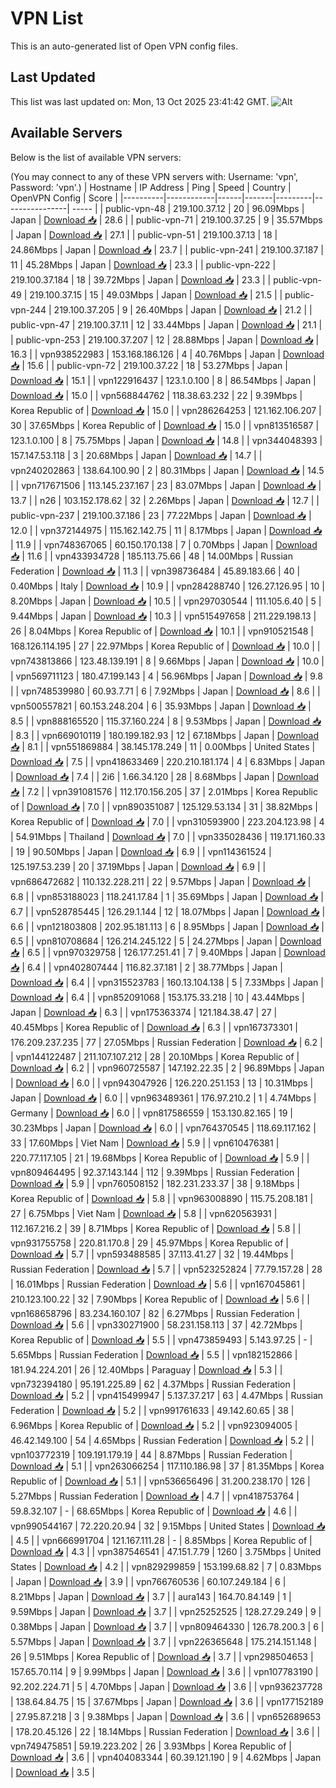 # VPN List

This is an auto-generated list of Open VPN config files.

## Last Updated

This list was last updated on: Mon, 13 Oct 2025 23:41:42 GMT.
![Alt](https://repobeats.axiom.co/api/embed/186b98318ef1479477931607c1ad7d823f12451f.svg "Repobeats analytics image")

## Available Servers

Below is the list of available VPN servers:

(You may connect to any of these VPN servers with: Username: 'vpn', Password: 'vpn'.)
| Hostname | IP Address | Ping | Speed | Country | OpenVPN Config | Score |
|----------|------------|------|-------|---------|----------------| ----- |
| public-vpn-48 | 219.100.37.12 | 20 | 96.09Mbps | Japan | [Download 📥](./configs/server_0_JP.ovpn) | 28.6 |
| public-vpn-71 | 219.100.37.25 | 9 | 35.57Mbps | Japan | [Download 📥](./configs/server_1_JP.ovpn) | 27.1 |
| public-vpn-51 | 219.100.37.13 | 18 | 24.86Mbps | Japan | [Download 📥](./configs/server_2_JP.ovpn) | 23.7 |
| public-vpn-241 | 219.100.37.187 | 11 | 45.28Mbps | Japan | [Download 📥](./configs/server_3_JP.ovpn) | 23.3 |
| public-vpn-222 | 219.100.37.184 | 18 | 39.72Mbps | Japan | [Download 📥](./configs/server_4_JP.ovpn) | 23.3 |
| public-vpn-49 | 219.100.37.15 | 15 | 49.03Mbps | Japan | [Download 📥](./configs/server_5_JP.ovpn) | 21.5 |
| public-vpn-244 | 219.100.37.205 | 9 | 26.40Mbps | Japan | [Download 📥](./configs/server_6_JP.ovpn) | 21.2 |
| public-vpn-47 | 219.100.37.11 | 12 | 33.44Mbps | Japan | [Download 📥](./configs/server_7_JP.ovpn) | 21.1 |
| public-vpn-253 | 219.100.37.207 | 12 | 28.88Mbps | Japan | [Download 📥](./configs/server_8_JP.ovpn) | 16.3 |
| vpn938522983 | 153.168.186.126 | 4 | 40.76Mbps | Japan | [Download 📥](./configs/server_9_JP.ovpn) | 15.6 |
| public-vpn-72 | 219.100.37.22 | 18 | 53.27Mbps | Japan | [Download 📥](./configs/server_10_JP.ovpn) | 15.1 |
| vpn122916437 | 123.1.0.100 | 8 | 86.54Mbps | Japan | [Download 📥](./configs/server_11_JP.ovpn) | 15.0 |
| vpn568844762 | 118.38.63.232 | 22 | 9.39Mbps | Korea Republic of | [Download 📥](./configs/server_12_KR.ovpn) | 15.0 |
| vpn286264253 | 121.162.106.207 | 30 | 37.65Mbps | Korea Republic of | [Download 📥](./configs/server_13_KR.ovpn) | 15.0 |
| vpn813516587 | 123.1.0.100 | 8 | 75.75Mbps | Japan | [Download 📥](./configs/server_14_JP.ovpn) | 14.8 |
| vpn344048393 | 157.147.53.118 | 3 | 20.68Mbps | Japan | [Download 📥](./configs/server_15_JP.ovpn) | 14.7 |
| vpn240202863 | 138.64.100.90 | 2 | 80.31Mbps | Japan | [Download 📥](./configs/server_16_JP.ovpn) | 14.5 |
| vpn717671506 | 113.145.237.167 | 23 | 83.07Mbps | Japan | [Download 📥](./configs/server_17_JP.ovpn) | 13.7 |
| n26 | 103.152.178.62 | 32 | 2.26Mbps | Japan | [Download 📥](./configs/server_18_JP.ovpn) | 12.7 |
| public-vpn-237 | 219.100.37.186 | 23 | 77.22Mbps | Japan | [Download 📥](./configs/server_19_JP.ovpn) | 12.0 |
| vpn372144975 | 115.162.142.75 | 11 | 8.17Mbps | Japan | [Download 📥](./configs/server_20_JP.ovpn) | 11.9 |
| vpn748367065 | 60.150.170.138 | 7 | 0.70Mbps | Japan | [Download 📥](./configs/server_21_JP.ovpn) | 11.6 |
| vpn433934728 | 185.113.75.66 | 48 | 14.00Mbps | Russian Federation | [Download 📥](./configs/server_22_RU.ovpn) | 11.3 |
| vpn398736484 | 45.89.183.66 | 40 | 0.40Mbps | Italy | [Download 📥](./configs/server_23_IT.ovpn) | 10.9 |
| vpn284288740 | 126.27.126.95 | 10 | 8.20Mbps | Japan | [Download 📥](./configs/server_24_JP.ovpn) | 10.5 |
| vpn297030544 | 111.105.6.40 | 5 | 9.44Mbps | Japan | [Download 📥](./configs/server_25_JP.ovpn) | 10.3 |
| vpn515497658 | 211.229.198.13 | 26 | 8.04Mbps | Korea Republic of | [Download 📥](./configs/server_26_KR.ovpn) | 10.1 |
| vpn910521548 | 168.126.114.195 | 27 | 22.97Mbps | Korea Republic of | [Download 📥](./configs/server_27_KR.ovpn) | 10.0 |
| vpn743813866 | 123.48.139.191 | 8 | 9.66Mbps | Japan | [Download 📥](./configs/server_28_JP.ovpn) | 10.0 |
| vpn569711123 | 180.47.199.143 | 4 | 56.96Mbps | Japan | [Download 📥](./configs/server_29_JP.ovpn) | 9.8 |
| vpn748539980 | 60.93.7.71 | 6 | 7.92Mbps | Japan | [Download 📥](./configs/server_30_JP.ovpn) | 8.6 |
| vpn500557821 | 60.153.248.204 | 6 | 35.93Mbps | Japan | [Download 📥](./configs/server_31_JP.ovpn) | 8.5 |
| vpn888165520 | 115.37.160.224 | 8 | 9.53Mbps | Japan | [Download 📥](./configs/server_32_JP.ovpn) | 8.3 |
| vpn669010119 | 180.199.182.93 | 12 | 67.18Mbps | Japan | [Download 📥](./configs/server_33_JP.ovpn) | 8.1 |
| vpn551869884 | 38.145.178.249 | 11 | 0.00Mbps | United States | [Download 📥](./configs/server_34_US.ovpn) | 7.5 |
| vpn418633469 | 220.210.181.174 | 4 | 6.83Mbps | Japan | [Download 📥](./configs/server_35_JP.ovpn) | 7.4 |
| 2i6 | 1.66.34.120 | 28 | 8.68Mbps | Japan | [Download 📥](./configs/server_36_JP.ovpn) | 7.2 |
| vpn391081576 | 112.170.156.205 | 37 | 2.01Mbps | Korea Republic of | [Download 📥](./configs/server_37_KR.ovpn) | 7.0 |
| vpn890351087 | 125.129.53.134 | 31 | 38.82Mbps | Korea Republic of | [Download 📥](./configs/server_38_KR.ovpn) | 7.0 |
| vpn310593900 | 223.204.123.98 | 4 | 54.91Mbps | Thailand | [Download 📥](./configs/server_39_TH.ovpn) | 7.0 |
| vpn335028436 | 119.171.160.33 | 19 | 90.50Mbps | Japan | [Download 📥](./configs/server_40_JP.ovpn) | 6.9 |
| vpn114361524 | 125.197.53.239 | 20 | 37.19Mbps | Japan | [Download 📥](./configs/server_41_JP.ovpn) | 6.9 |
| vpn686472682 | 110.132.228.211 | 22 | 9.57Mbps | Japan | [Download 📥](./configs/server_42_JP.ovpn) | 6.8 |
| vpn853188023 | 118.241.17.84 | 1 | 35.69Mbps | Japan | [Download 📥](./configs/server_43_JP.ovpn) | 6.7 |
| vpn528785445 | 126.29.1.144 | 12 | 18.07Mbps | Japan | [Download 📥](./configs/server_44_JP.ovpn) | 6.6 |
| vpn121803808 | 202.95.181.113 | 6 | 8.95Mbps | Japan | [Download 📥](./configs/server_45_JP.ovpn) | 6.5 |
| vpn810708684 | 126.214.245.122 | 5 | 24.27Mbps | Japan | [Download 📥](./configs/server_46_JP.ovpn) | 6.5 |
| vpn970329758 | 126.177.251.41 | 7 | 9.40Mbps | Japan | [Download 📥](./configs/server_47_JP.ovpn) | 6.4 |
| vpn402807444 | 116.82.37.181 | 2 | 38.77Mbps | Japan | [Download 📥](./configs/server_48_JP.ovpn) | 6.4 |
| vpn315523783 | 160.13.104.138 | 5 | 7.33Mbps | Japan | [Download 📥](./configs/server_49_JP.ovpn) | 6.4 |
| vpn852091068 | 153.175.33.218 | 10 | 43.44Mbps | Japan | [Download 📥](./configs/server_50_JP.ovpn) | 6.3 |
| vpn175363374 | 121.184.38.47 | 27 | 40.45Mbps | Korea Republic of | [Download 📥](./configs/server_51_KR.ovpn) | 6.3 |
| vpn167373301 | 176.209.237.235 | 77 | 27.05Mbps | Russian Federation | [Download 📥](./configs/server_52_RU.ovpn) | 6.2 |
| vpn144122487 | 211.107.107.212 | 28 | 20.10Mbps | Korea Republic of | [Download 📥](./configs/server_53_KR.ovpn) | 6.2 |
| vpn960725587 | 147.192.22.35 | 2 | 96.89Mbps | Japan | [Download 📥](./configs/server_54_JP.ovpn) | 6.0 |
| vpn943047926 | 126.220.251.153 | 13 | 10.31Mbps | Japan | [Download 📥](./configs/server_55_JP.ovpn) | 6.0 |
| vpn963489361 | 176.97.210.2 | 1 | 4.74Mbps | Germany | [Download 📥](./configs/server_56_DE.ovpn) | 6.0 |
| vpn817586559 | 153.130.82.165 | 19 | 30.23Mbps | Japan | [Download 📥](./configs/server_57_JP.ovpn) | 6.0 |
| vpn764370545 | 118.69.117.162 | 33 | 17.60Mbps | Viet Nam | [Download 📥](./configs/server_58_VN.ovpn) | 5.9 |
| vpn610476381 | 220.77.117.105 | 21 | 19.68Mbps | Korea Republic of | [Download 📥](./configs/server_59_KR.ovpn) | 5.9 |
| vpn809464495 | 92.37.143.144 | 112 | 9.39Mbps | Russian Federation | [Download 📥](./configs/server_60_RU.ovpn) | 5.9 |
| vpn760508152 | 182.231.233.37 | 38 | 9.18Mbps | Korea Republic of | [Download 📥](./configs/server_61_KR.ovpn) | 5.8 |
| vpn963008890 | 115.75.208.181 | 27 | 6.75Mbps | Viet Nam | [Download 📥](./configs/server_62_VN.ovpn) | 5.8 |
| vpn620563931 | 112.167.216.2 | 39 | 8.71Mbps | Korea Republic of | [Download 📥](./configs/server_63_KR.ovpn) | 5.8 |
| vpn931755758 | 220.81.170.8 | 29 | 45.97Mbps | Korea Republic of | [Download 📥](./configs/server_64_KR.ovpn) | 5.7 |
| vpn593488585 | 37.113.41.27 | 32 | 19.44Mbps | Russian Federation | [Download 📥](./configs/server_65_RU.ovpn) | 5.7 |
| vpn523252824 | 77.79.157.28 | 28 | 16.01Mbps | Russian Federation | [Download 📥](./configs/server_66_RU.ovpn) | 5.6 |
| vpn167045861 | 210.123.100.22 | 32 | 7.90Mbps | Korea Republic of | [Download 📥](./configs/server_67_KR.ovpn) | 5.6 |
| vpn168658796 | 83.234.160.107 | 82 | 6.27Mbps | Russian Federation | [Download 📥](./configs/server_68_RU.ovpn) | 5.6 |
| vpn330271900 | 58.231.158.113 | 37 | 42.72Mbps | Korea Republic of | [Download 📥](./configs/server_69_KR.ovpn) | 5.5 |
| vpn473859493 | 5.143.97.25 | - | 5.65Mbps | Russian Federation | [Download 📥](./configs/server_70_RU.ovpn) | 5.5 |
| vpn182152866 | 181.94.224.201 | 26 | 12.40Mbps | Paraguay | [Download 📥](./configs/server_71_PY.ovpn) | 5.3 |
| vpn732394180 | 95.191.225.89 | 62 | 4.37Mbps | Russian Federation | [Download 📥](./configs/server_72_RU.ovpn) | 5.2 |
| vpn415499947 | 5.137.37.217 | 63 | 4.47Mbps | Russian Federation | [Download 📥](./configs/server_73_RU.ovpn) | 5.2 |
| vpn991761633 | 49.142.60.65 | 38 | 6.96Mbps | Korea Republic of | [Download 📥](./configs/server_74_KR.ovpn) | 5.2 |
| vpn923094005 | 46.42.149.100 | 54 | 4.65Mbps | Russian Federation | [Download 📥](./configs/server_75_RU.ovpn) | 5.2 |
| vpn103772319 | 109.191.179.19 | 44 | 8.87Mbps | Russian Federation | [Download 📥](./configs/server_76_RU.ovpn) | 5.1 |
| vpn263066254 | 117.110.186.98 | 37 | 81.35Mbps | Korea Republic of | [Download 📥](./configs/server_77_KR.ovpn) | 5.1 |
| vpn536656496 | 31.200.238.170 | 126 | 5.27Mbps | Russian Federation | [Download 📥](./configs/server_78_RU.ovpn) | 4.7 |
| vpn418753764 | 59.8.32.107 | - | 68.65Mbps | Korea Republic of | [Download 📥](./configs/server_79_KR.ovpn) | 4.6 |
| vpn990544167 | 72.220.20.94 | 32 | 9.15Mbps | United States | [Download 📥](./configs/server_80_US.ovpn) | 4.5 |
| vpn666991704 | 121.167.111.28 | - | 8.85Mbps | Korea Republic of | [Download 📥](./configs/server_81_KR.ovpn) | 4.3 |
| vpn387546541 | 47.151.7.79 | 1260 | 3.75Mbps | United States | [Download 📥](./configs/server_82_US.ovpn) | 4.2 |
| vpn829299859 | 153.199.68.82 | 7 | 0.83Mbps | Japan | [Download 📥](./configs/server_83_JP.ovpn) | 3.9 |
| vpn766760536 | 60.107.249.184 | 6 | 8.21Mbps | Japan | [Download 📥](./configs/server_84_JP.ovpn) | 3.7 |
| aura143 | 164.70.84.149 | 1 | 9.59Mbps | Japan | [Download 📥](./configs/server_85_JP.ovpn) | 3.7 |
| vpn25252525 | 128.27.29.249 | 9 | 0.38Mbps | Japan | [Download 📥](./configs/server_86_JP.ovpn) | 3.7 |
| vpn809464330 | 126.78.200.3 | 6 | 5.57Mbps | Japan | [Download 📥](./configs/server_87_JP.ovpn) | 3.7 |
| vpn226365648 | 175.214.151.148 | 26 | 9.51Mbps | Korea Republic of | [Download 📥](./configs/server_88_KR.ovpn) | 3.7 |
| vpn298504653 | 157.65.70.114 | 9 | 9.99Mbps | Japan | [Download 📥](./configs/server_89_JP.ovpn) | 3.6 |
| vpn107783190 | 92.202.224.71 | 5 | 4.70Mbps | Japan | [Download 📥](./configs/server_90_JP.ovpn) | 3.6 |
| vpn936237728 | 138.64.84.75 | 15 | 37.67Mbps | Japan | [Download 📥](./configs/server_91_JP.ovpn) | 3.6 |
| vpn177152189 | 27.95.87.218 | 3 | 9.38Mbps | Japan | [Download 📥](./configs/server_92_JP.ovpn) | 3.6 |
| vpn652689653 | 178.20.45.126 | 22 | 18.14Mbps | Russian Federation | [Download 📥](./configs/server_93_RU.ovpn) | 3.6 |
| vpn749475851 | 59.19.223.202 | 26 | 3.93Mbps | Korea Republic of | [Download 📥](./configs/server_94_KR.ovpn) | 3.6 |
| vpn404083344 | 60.39.121.190 | 9 | 4.62Mbps | Japan | [Download 📥](./configs/server_95_JP.ovpn) | 3.5 |
